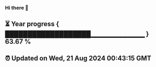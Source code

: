 ### Hi there 👋
⏳ Year progress { ███████████████████▁▁▁▁▁▁▁▁▁▁▁ } 63.67 %
---
⏰ Updated on Wed, 21 Aug 2024 00:43:15 GMT
---
